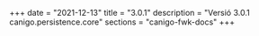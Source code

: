 +++
date        = "2021-12-13"
title       = "3.0.1"
description = "Versió 3.0.1 canigo.persistence.core"
sections    = "canigo-fwk-docs"
+++